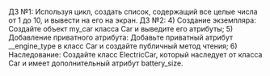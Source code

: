 ДЗ №1: Используя цикл, создать список, содержащий все целые числа от 1 до 10, и вывести на его на экран. 
ДЗ №2: 4) Создание экземпляра: Создайте объект my_car класса Car и выведите его атрибуты; 5) Добавление приватного атрибута: Добавьте приватный атрибут __engine_type в класс Car  и создайте публичный метод чтения; 6) Наследование: Создайте класс ElectricCar, который наследует от класса Car и имеет дополнительный атрибут battery_size. 
